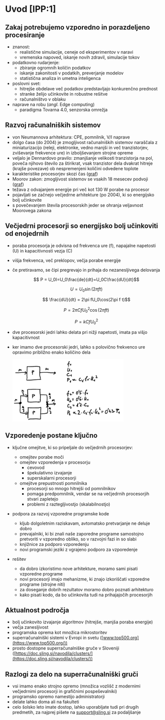 # Uvod [IPP:1]

## Zakaj potrebujemo vzporedno in porazdeljeno procesiranje

- znanost:
  - realistične simulacije, ceneje od eksperimentov v naravi
  - vremenska napoved, iskanje novih zdravil, simulacije tokov
- podatkovno rudarjenje:
  - zbiranje ogromnih količin podatkov
  - iskanje zakonitosti v podatkih, preverjanje modelov
  - statistična analiza in umetna inteligenca
- poslovni svet:
  - hitrejše obdelave več podatkov predstavljajo konkurenčno prednost
  - stranke želijo učinkovite in robustne rešitve
  - računalništvo v oblaku
- naprave na robu (*angl.* Edge computing)
  - paradigma Tovarna 4.0, senzorska omrežja

## Razvoj računalniških sistemov

- von Neumannova arhitektura: CPE, pomnilnik, V/I naprave
- dolgo časa (do 2004) je zmogljivost računalniških sistemov naraščala z miniaturizacijo (releji, elektronke, vedno manjši in več tranzistorjev, zviševanje frekvence ure) in izboljševanjem strojne opreme
- veljalo je Dennardovo pravilo: zmanjšanje velikosti tranzistorja na pol, poveča njihovo število za štirikrat, vsak tranzistor dela dvakrat hitreje (krajše povezave) ob nespremenjeni količini odvedene toplote
- karakteristike procesorjev skozi čas ([graf](https://www.karlrupp.net/2018/02/42-years-of-microprocessor-trend-data/))
- Moorov zakon: zmogljivost sistemov se vsakih 18 mesecev podvoji ([graf](https://en.wikipedia.org/wiki/Transistor_count#/media/File:Moore's_Law_Transistor_Count_1970-2020.png))
- težava z odvajanjem energije pri več kot 130 W porabe na procesor
- pojavljati se začnejo večjedrne arhitekture (po 2004), ki so energijsko bolj učinkovite
- s povečevanjem števila procesorskih jeder se ohranja veljavnost Moorovega zakona

## Večjedrni procesorji so energijsko bolj učinkoviti od enojedrnih

- poraba procesorja je odvisna od frekvenca ure (f), napajalne napetosti (U) in kapacitivnosti vezja (C)
- višja frekvenca, več preklopov, večja porabe energije
- če pretiravamo, se čipi pregrevajo in prihaja do nezanesljivega delovanja

    $$ P = U_0I=U_0\frac{de}{dt}=U_0C\frac{dU}{dt}$$

    $$ U = U_0\sin(2\pi f t) $$

    $$ \frac{dU}{dt} = 2\pi fU_0\cos(2\pi f t)$$

    $$ P = 2\pi C f U_0^2 \cos(2\pi f t)$$

    $$ P = k C f U_0^2 $$

- dve procesorski jedri lahko delata pri nižji napetosti, imata pa višjo kapacitivnost
- ker imamo dve procesorski jedri, lahko s polovično frekvenco ure opravimo približno enako količino dela

  <img src="slike/poraba-eno-dve-jedri.png" alt="poraba energije: eno in dve jedri" width="75%">

## Vzporedenje postane ključno

- ključne omejitve, ki so pripeljale do večjedrnih procesorjev:
  - omejitev porabe moči
  - omejitev vzporedenja v procesorju
    - cevovod
    - špekulativno izvajanje
    - superskalarni procesorji
  - omejitve prepustnosti pomnilnika
    - procesorji so mnogo hitrejši od pomnilnikov
    - pomaga predpomnilnik, vendar se na večjedrnih procesorjih stvari zapletejo
    - problemi z raztegljivostjo (skalabilnostjo)

- podpora za razvoj vzporedne programske kode
  - kljub dolgoletnim raziskavam, avtomatsko pretvarjanje ne deluje dobro
  - prevajalniki, ki bi znali naše zaporedne programe samostojno pretvoriti v vzporedno obliko, so v razvojni fazi in so slabi
  - knjižnice za podporo vzporedenju
  - novi programski jeziki z vgrajeno podporo za vzporedenje

- rešitev
  - da dobro izkoristimo nove arhitekture, moramo sami pisati vzporedne programe
  - novi procesorji imajo mehanizme, ki znajo izkoriščati vzporedne programe (strojne niti)
  - za doseganje dobrih rezultatov moramo dobro poznati arhitekturo
  - kako pisati kodo, da bo učinkovita tudi na prihajajočih procesorjih

## Aktualnost področja

- bolj učinkovito izvajanje algoritmov (hitrejše, manjša poraba energije)
- večja zanesljivost
- programska oprema kot množica mikrostoritev
- superračunalniški sistemi v Evropi in svetu ([www.top500.org](https://www.top500.org/))
- prosto dostopne superračunalniške gruče v Sloveniji ([https://doc.sling.si/navodila/clusters/](https://doc.sling.si/navodila/clusters/))

## Razlogi za delo na superračunalniški gruči

- vsi imamo enako strojno opremo (množica vozlišč z modernimi večjedrnimi procesorji in grafičnimi pospeševalniki)
- programsko opremo namestijo administratorji
- delate lahko doma ali na fakulteti
- celo šolsko leto imate dostop, lahko uporabljate tudi pri drugih predmetih, za najprej pišete na <support@sling.si> za podaljšanje
